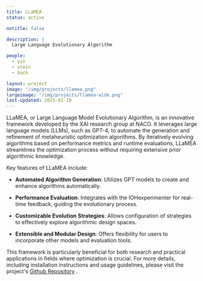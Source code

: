 ```yaml
---
title: LLaMEA
status: active

notitle: false

description: |
  Large Language Evolutionary Algorithm

people:
  - yin
  - stein
  - back

layout: project
image: "/img/projects/llamea.png"
largeimage: "/img/projects/llamea-wide.png"
last-updated: 2025-01-10
---
```



LLaMEA, or Large Language Model Evolutionary Algorithm, is an innovative framework developed by the XAI research group at NACO. It leverages large language models (LLMs), such as GPT-4, to automate the generation and refinement of metaheuristic optimization algorithms. By iteratively evolving algorithms based on performance metrics and runtime evaluations, LLaMEA streamlines the optimization process without requiring extensive prior algorithmic knowledge. 

Key features of LLaMEA include:

- **Automated Algorithm Generation**: Utilizes GPT models to create and enhance algorithms automatically.

- **Performance Evaluation**: Integrates with the IOHexperimenter for real-time feedback, guiding the evolutionary process.

- **Customizable Evolution Strategies**: Allows configuration of strategies to effectively explore algorithmic design spaces.

- **Extensible and Modular Design**: Offers flexibility for users to incorporate other models and evaluation tools.

This framework is particularly beneficial for both research and practical applications in fields where optimization is crucial. For more details, including installation instructions and usage guidelines, please visit the project's [Github Repository](https://github.com/XAI-liacs/LLaMEA)
.  

